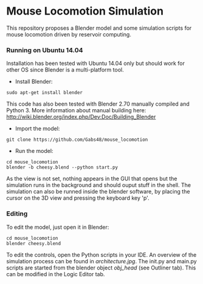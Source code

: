 # Mouse Locomotion Simulation
This repository proposes a Blender model and some simulation scripts for mouse locomotion driven by reservoir computing.

### Running on Ubuntu 14.04
Installation has been tested with Ubuntu 14.04 only but should work for other OS since Blender is a multi-platform tool.
- Install Blender:
```
sudo apt-get install blender
```
This code has also been tested with Blender 2.70 manually compiled and Python 3. More information about manual building here: http://wiki.blender.org/index.php/Dev:Doc/Building_Blender
- Import the model:
```
git clone https://github.com/Gabs48/mouse_locomotion
```
- Run the model:
```
cd mouse_locomotion
blender -b cheesy.blend --python start.py
```
As the view is not set, nothing appears in the GUI that opens but the simulation runs in the background and should ouput stuff in the shell. The simulation can also be runned inside the blender software, by placing the cursor on the 3D view and pressing the keyboard key 'p'.

### Editing
To edit the model, just open it in Blender:
```
cd mouse_locomotion
blender cheesy.blend
```
To edit the controls, open the Python scripts in your IDE. An overview of the simulation process can be found in *architecture.jpg*. The init.py and main.py scripts are started from the blender object *obj_head* (see Outliner tab). This can be modified in the Logic Editor tab.
